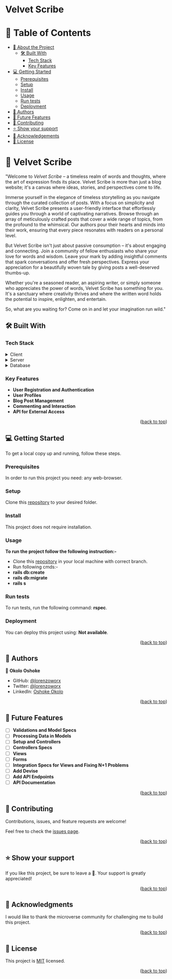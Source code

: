 # Velvet Scribe
<a name="readme-top"></a>


# 📗 Table of Contents

- [📖 About the Project](#about-project)
  - [🛠 Built With](#built-with)
    - [Tech Stack](#tech-stack)
    - [Key Features](#key-features)
- [💻 Getting Started](#getting-started)
  - [Prerequisites](#prerequisites)
  - [Setup](#setup)
  - [Install](#install)
  - [Usage](#usage)
  - [Run tests](#run-tests)
  - [Deployment](#deployment)
- [👥 Authors](#authors)
- [🔭 Future Features](#future-features)
- [🤝 Contributing](#contributing)
- [⭐️ Show your support](#support)
- [🙏 Acknowledgements](#acknowledgements)
- [📝 License](#license)


# 📖 Velvet Scribe <a name="about-project"></a>

"Welcome to *Velvet Scribe* – a timeless realm of words and thoughts, where the art of expression finds its place. Velvet Scribe is more than just a blog website; it's a canvas where ideas, stories, and perspectives come to life.

Immerse yourself in the elegance of timeless storytelling as you navigate through the curated collection of posts. With a focus on simplicity and clarity, Velvet Scribe presents a user-friendly interface that effortlessly guides you through a world of captivating narratives.
Browse through an array of meticulously crafted posts that cover a wide range of topics, from the profound to the whimsical. Our authors pour their hearts and minds into their work, ensuring that every piece resonates with readers on a personal level.

But Velvet Scribe isn't just about passive consumption – it's about engaging and connecting. Join a community of fellow enthusiasts who share your love for words and wisdom. Leave your mark by adding insightful comments that spark conversations and offer fresh perspectives. Express your appreciation for a beautifully woven tale by giving posts a well-deserved thumbs-up.

Whether you're a seasoned reader, an aspiring writer, or simply someone who appreciates the power of words, Velvet Scribe has something for you. It's a sanctuary where creativity thrives and where the written word holds the potential to inspire, enlighten, and entertain.

So, what are you waiting for? Come on in and let your imagination run wild."
## 🛠 Built With <a name="built-with"></a>

### Tech Stack <a name="tech-stack"></a>

<details>
  <summary>Client</summary>
  <ul>
    <li><a href="https://www.w3schools.com/html/">
            <img src="https://raw.githubusercontent.com/devicons/devicon/master/icons/html5/html5-original.svg" alt="Ruby" width="55" height="55" />
          </a></li>
    <li><a href="https://www.w3schools.com/css/">
            <img src="https://raw.githubusercontent.com/devicons/devicon/master/icons/css3/css3-original.svg" alt="Ruby" width="55" height="55" />
          </a></li>
  </ul>
</details>

<details>
  <summary>Server</summary>
  <ul>
    <li><a href="https://www.ruby-lang.org/en/">
            <img src="https://raw.githubusercontent.com/devicons/devicon/master/icons/ruby/ruby-plain-wordmark.svg" alt="Ruby" width="55" height="55" />
          </a></li>
    <li><a href="https://rubyonrails.org/">
            <img src="https://raw.githubusercontent.com/devicons/devicon/master/icons/rails/rails-plain-wordmark.svg" alt="Ruby" width="55" height="55" />
          </a></li>
  </ul>
</details>

<details>
<summary>Database</summary>
  <ul>
    <li><a href="https://www.postgresql.org/"><img src="https://raw.githubusercontent.com/devicons/devicon/master/icons/postgresql/postgresql-plain-wordmark.svg" alt="PostgreSQL" width="55" height="55" /></a></li>
  </ul>
</details>

### Key Features <a name="key-features"></a>

- **User Registration and Authentication**
- **User Profiles**
- **Blog Post Management**
- **Commenting and Interaction**
- **API for External Access**

<p align="right">(<a href="#readme-top">back to top</a>)</p>

## 💻 Getting Started <a name="getting-started"></a>

To get a local copy up and running, follow these steps.

### Prerequisites

In order to run this project you need: any web-browser.

### Setup

Clone this [repository](https://github.com/lorenzoworx/velvetScribe.git) to your desired folder.

### Install

This project does not require installation.

### Usage

**To run the project follow the following instruction:-**

- Clone this [repository](https://github.com/lorenzoworx/velvetScribe.git) in your local machine with correct branch.
- Run following cmds:-
- **rails db:create**
- **rails db:migrate**
- **rails s**

### Run tests

To run tests, run the following command: **rspec**.

### Deployment

You can deploy this project using: **Not available**.

<p align="right">(<a href="#readme-top">back to top</a>)</p>


## 👥 Authors <a name="authors"></a>

👤 **Okolo Oshoke**

- GitHub: [@lorenzoworx](https://github.com/lorenzoworx)
- Twitter: [@lorenzoworx](https://twitter.com/lorenzoworx)
- LinkedIn: [Oshoke Okolo](https://www.linkedin.com/in/oshokeokolo/)

<p align="right">(<a href="#readme-top">back to top</a>)</p>


## 🔭 Future Features <a name="future-features"></a>

- [ ] **Validations and Model Specs**
- [ ] **Processing Data in Models**
- [ ] **Setup and Controllers**
- [ ] **Controllers Specs**
- [ ] **Views**
- [ ] **Forms**
- [ ] **Integration Specs for Views and Fixing N+1 Problems**
- [ ] **Add Devise**
- [ ] **Add API Endpoints**
- [ ] **API Documentation**

<p align="right">(<a href="#readme-top">back to top</a>)</p>


## 🤝 Contributing <a name="contributing"></a>

Contributions, issues, and feature requests are welcome!

Feel free to check the [issues page](../../issues/).

<p align="right">(<a href="#readme-top">back to top</a>)</p>

## ⭐️ Show your support <a name="support"></a>

If you like this project, be sure to leave a 🌟. Your support is greatly appreciated!

<p align="right">(<a href="#readme-top">back to top</a>)</p>


## 🙏 Acknowledgments <a name="acknowledgements"></a>

I would like to thank the microverse community for challenging me to build this project.

<p align="right">(<a href="#readme-top">back to top</a>)</p>


## 📝 License <a name="license"></a>

This project is [MIT](./MIT) licensed.

<p align="right">(<a href="#readme-top">back to top</a>)</p>
